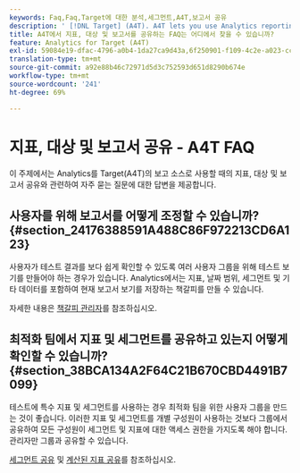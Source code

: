 ```yaml
---
keywords: Faq,Faq,Target에 대한 분석,세그먼트,A4T,보고서 공유
description: ' [!DNL Target] (A4T). A4T lets you use Analytics reporting for Adobe [!DNL Target] 활동에 Analytics를 사용할 때 지표, 대상 및 보고서 공유에 대한 FAQ를 찾습니다.'
title: A4T에서 지표, 대상 및 보고서를 공유하는 FAQ는 어디에서 찾을 수 있습니까?
feature: Analytics for Target (A4T)
exl-id: 59084e19-dfac-4796-a0b4-1da27ca9d43a,6f250901-f109-4c2e-a023-ccc4c2b404b1,6f250901-f109-4c2e-a023-ccc4c2b404b1,59084e19-dfac-4796-a0b4-1da27ca9d43a
translation-type: tm+mt
source-git-commit: a92e88b46c72971d5d3c752593d651d8290b674e
workflow-type: tm+mt
source-wordcount: '241'
ht-degree: 69%

---
```


# 지표, 대상 및 보고서 공유 - A4T FAQ

이 주제에서는 Analytics를 Target(A4T)의 보고 소스로 사용할 때의 지표, 대상 및 보고서 공유와 관련하여 자주 묻는 질문에 대한 답변을 제공합니다.

## 사용자를 위해 보고서를 어떻게 조정할 수 있습니까? {#section_24176388591A488C86F972213CD6A123}

사용자가 테스트 결과를 보다 쉽게 확인할 수 있도록 여러 사용자 그룹을 위해 테스트 보기를 만들어야 하는 경우가 있습니다. Analytics에서는 지표, 날짜 범위, 세그먼트 및 기타 데이터를 포함하여 현재 보고서 보기를 저장하는 책갈피를 만들 수 있습니다.

자세한 내용은 [책갈피 관리자](https://experienceleague.adobe.com/docs/analytics/analyze/reports-analytics/bookmarks.html)를 참조하십시오.

## 최적화 팀에서 지표 및 세그먼트를 공유하고 있는지 어떻게 확인할 수 있습니까? {#section_38BCA134A2F64C21B670CBD4491B7099}

테스트에 특수 지표 및 세그먼트를 사용하는 경우 최적화 팀을 위한 사용자 그룹을 만드는 것이 좋습니다. 이러한 지표 및 세그먼트를 개별 구성원이 사용하는 것보다 그룹에서 공유하여 모든 구성원이 세그먼트 및 지표에 대한 액세스 권한을 가지도록 해야 합니다. 관리자만 그룹과 공유할 수 있습니다.

[세그먼트 공유](https://experienceleague.adobe.com/docs/analytics/components/segmentation/segmentation-workflow/t-seg-share.html) 및 [계산된 지표 공유](https://experienceleague.adobe.com/docs/analytics/components/calculated-metrics/calcmetric-workflow/cm-sharing.html)를 참조하십시오.
